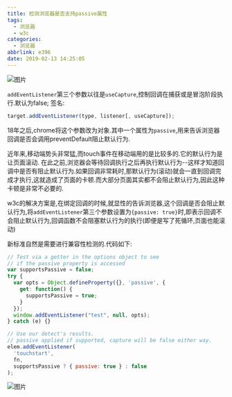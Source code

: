 ```yaml
---
title: 检测浏览器是否支持passive属性
tags:
  - 浏览器
  - w3c
categories:
  - 浏览器
abbrlink: e396
date: 2019-02-13 14:25:05
---
```


![图片](/images/2.png)
<!--less-->

`addEventListener`第三个参数以往是`useCapture`,控制回调在捕获或是冒泡阶段执行.默认为false;
签名:
```javascript
target.addEventListener(type, listener[, useCapture]);
```

18年之后,chrome将这个参数改为对象.其中一个属性为`passive`,用来告诉浏览器回调是否会调用preventDefault阻止默认行为.

近年来,移动端势头非常猛,而touch事件在移动端用的是比较多的.它的默认行为是让页面滚动.
在此之前,浏览器会等待回调执行之后再执行默认行为--这样才知道回调中是否有阻止默认行为.如果回调非常耗时,那默认行为(滚动)就会一直到回调完成才执行,这就造成了页面的卡顿.而大部分页面其实都不会阻止默认行为,因此这种卡顿是非常不必要的.

w3c的解决方案是,在绑定回调的时候,就显性的告诉浏览器,这个回调是否会阻止默认行为,将`addEventListener`第三个参数设置为`{passive: true}`时,即表示回调不会阻止默认行为,回调函数不会阻塞默认行为的执行(即便是写了死循环,页面也能滚动)

新标准自然是需要进行兼容性检测的.代码如下:
```javascript
// Test via a getter in the options object to see
// if the passive property is accessed
var supportsPassive = false;
try {
  var opts = Object.defineProperty({}, 'passive', {
    get: function() {
      supportsPassive = true;
    }
  });
  window.addEventListener("test", null, opts);
} catch (e) {}

// Use our detect's results.
// passive applied if supported, capture will be false either way.
elem.addEventListener(
  'touchstart',
  fn,
  supportsPassive ? { passive: true } : false
);
```

![图片](/images/2.png)

